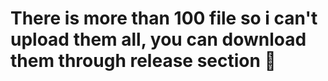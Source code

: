 # There is more than 100 file so i can't upload them all, you can download them through release section 📩
